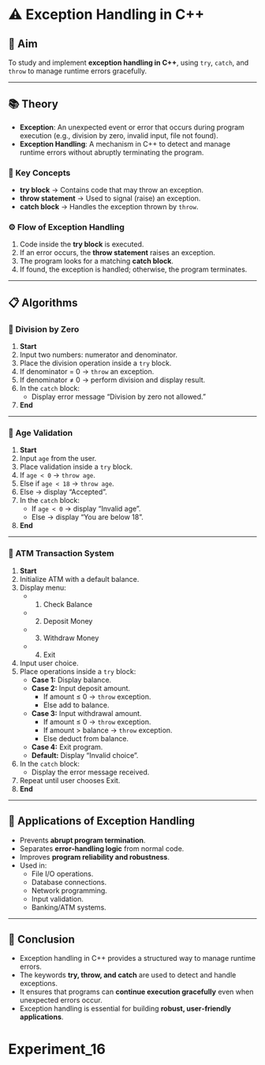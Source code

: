 

# ⚠️ Exception Handling in C++

## 🎯 Aim  
To study and implement **exception handling in C++**, using `try`, `catch`, and `throw` to manage runtime errors gracefully.

---

## 📚 Theory  

- **Exception**: An unexpected event or error that occurs during program execution (e.g., division by zero, invalid input, file not found).  
- **Exception Handling**: A mechanism in C++ to detect and manage runtime errors without abruptly terminating the program.  

### 🔑 Key Concepts  

- **try block** → Contains code that may throw an exception.  
- **throw statement** → Used to signal (raise) an exception.  
- **catch block** → Handles the exception thrown by `throw`.  

### ⚙️ Flow of Exception Handling  

1. Code inside the **try block** is executed.  
2. If an error occurs, the **throw statement** raises an exception.  
3. The program looks for a matching **catch block**.  
4. If found, the exception is handled; otherwise, the program terminates.  

---

## 📋 Algorithms  

### 🧾 Division by Zero  

1. **Start**  
2. Input two numbers: numerator and denominator.  
3. Place the division operation inside a `try` block.  
4. If denominator = 0 → `throw` an exception.  
5. If denominator ≠ 0 → perform division and display result.  
6. In the `catch` block:  
   - Display error message “Division by zero not allowed.”  
7. **End**

---

### 🧾 Age Validation  

1. **Start**  
2. Input `age` from the user.  
3. Place validation inside a `try` block.  
4. If `age < 0` → `throw age`.  
5. Else if `age < 18` → `throw age`.  
6. Else → display “Accepted”.  
7. In the `catch` block:  
   - If `age < 0` → display “Invalid age”.  
   - Else → display “You are below 18”.  
8. **End**

---

### 🧾 ATM Transaction System  

1. **Start**  
2. Initialize ATM with a default balance.  
3. Display menu:  
   - 1. Check Balance  
   - 2. Deposit Money  
   - 3. Withdraw Money  
   - 4. Exit  
4. Input user choice.  
5. Place operations inside a `try` block:  
   - **Case 1:** Display balance.  
   - **Case 2:** Input deposit amount.  
     - If amount ≤ 0 → `throw` exception.  
     - Else add to balance.  
   - **Case 3:** Input withdrawal amount.  
     - If amount ≤ 0 → `throw` exception.  
     - If amount > balance → `throw` exception.  
     - Else deduct from balance.  
   - **Case 4:** Exit program.  
   - **Default:** Display “Invalid choice”.  
6. In the `catch` block:  
   - Display the error message received.  
7. Repeat until user chooses Exit.  
8. **End**

---

## 🚀 Applications of Exception Handling  

- Prevents **abrupt program termination**.  
- Separates **error‑handling logic** from normal code.  
- Improves **program reliability and robustness**.  
- Used in:  
  - File I/O operations.  
  - Database connections.  
  - Network programming.  
  - Input validation.  
  - Banking/ATM systems.  

---

## 🧠 Conclusion  

- Exception handling in C++ provides a structured way to manage runtime errors.  
- The keywords **try, throw, and catch** are used to detect and handle exceptions.  
- It ensures that programs can **continue execution gracefully** even when unexpected errors occur.  
- Exception handling is essential for building **robust, user‑friendly applications**.
# Experiment_16
